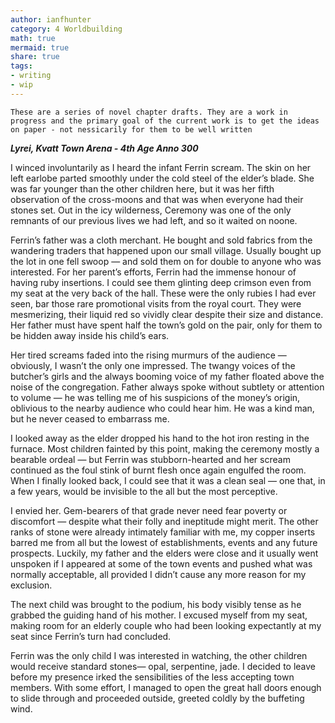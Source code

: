 ```yaml
---
author: ianfhunter
category: 4 Worldbuilding
math: true
mermaid: true
share: true
tags:
- writing
- wip
---
```


```ad-note
These are a series of novel chapter drafts. They are a work in progress and the primary goal of the current work is to get the ideas on paper - not nessicarily for them to be well written 
```

***Lyrei, Kvatt Town Arena - 4th Age Anno 300***

I winced involuntarily as I heard the infant Ferrin scream. The skin on her left earlobe parted smoothly under the cold steel of the elder’s blade. She was far younger than the other children here, but it was her fifth observation of the cross-moons and that was when everyone had their stones set. Out in the icy wilderness, Ceremony was one of the only remnants of our previous lives we had left, and so it waited on noone.

Ferrin’s father was a cloth merchant. He bought and sold fabrics from the wandering traders that happened upon our small village. Usually bought up the lot in one fell swoop — and sold them on for double to anyone who was interested. For her parent’s efforts, Ferrin had the immense honour of having ruby insertions. I could see them glinting deep crimson even from my seat at the very back of the hall. These were the only rubies I had ever seen, bar those rare promotional visits from the royal court. They were mesmerizing, their liquid red so vividly clear despite their size and distance. Her father must have spent half the town’s gold on the pair, only for them to be hidden away inside his child’s ears.

Her tired screams faded into the rising murmurs of the audience — obviously, I wasn’t the only one impressed. The twangy voices of the butcher’s girls and the always booming voice of my father floated above the noise of the congregation. Father always spoke without subtlety or attention to volume — he was telling me of his suspicions of the money’s origin, oblivious to the nearby audience who could hear him. He was a kind man, but he never ceased to embarrass me.

I looked away as the elder dropped his hand to the hot iron resting in the furnace. Most children fainted by this point, making the ceremony mostly a bearable ordeal — but Ferrin was stubborn-hearted and her scream continued as the foul stink of burnt flesh once again engulfed the room. When I finally looked back, I could see that it was a clean seal — one that, in a few years, would be invisible to the all but the most perceptive.

I envied her. Gem-bearers of that grade never need fear poverty or discomfort — despite what their folly and ineptitude might merit. The other ranks of stone were already intimately familiar with me, my copper inserts barred me from all but the lowest of establishments, events and any future prospects. Luckily, my father and the elders were close and it usually went unspoken if I appeared at some of the town events and pushed what was normally acceptable, all provided I didn’t cause any more reason for my exclusion.

The next child was brought to the podium, his body visibly tense as he grabbed the guiding hand of his mother. I excused myself from my seat, making room for an elderly couple who had been looking expectantly at my seat since Ferrin’s turn had concluded.

Ferrin was the only child I was interested in watching, the other children would receive standard stones— opal, serpentine, jade. I decided to leave before my presence irked the sensibilities of the less accepting town members. With some effort, I managed to open the great hall doors enough to slide through and proceeded outside, greeted coldly by the buffeting wind.